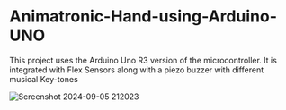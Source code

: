 
# Animatronic-Hand-using-Arduino-UNO
This project uses the Arduino Uno R3 version of the microcontroller. It is integrated with Flex Sensors along with a piezo buzzer with different musical Key-tones


![Screenshot 2024-09-05 212023](https://github.com/user-attachments/assets/4d6831f6-3ca8-4437-9e86-fc6ddd6d0125)

